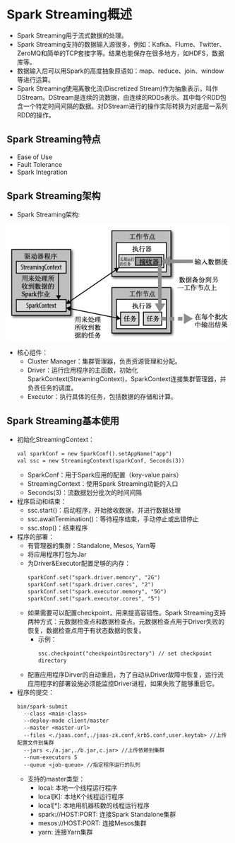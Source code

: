 # Spark Streaming概述

  - Spark Streaming用于流式数据的处理。
  - Spark Streaming支持的数据输入源很多，例如：Kafka、Flume、Twitter、ZeroMQ和简单的TCP套接字等。结果也能保存在很多地方，如HDFS，数据库等。
  - 数据输入后可以用Spark的高度抽象原语如：map、reduce、join、window等进行运算。
  - Spark Streaming使用离散化流(Discretized Stream)作为抽象表示，叫作DStream。DStream是连续的流数据，由连续的RDDs表示。其中每个RDD包含一个特定时间间隔的数据。对DStream进行的操作实际转换为对底层一系列RDD的操作。
  
## Spark Streaming特点
  
  - Ease of Use
  - Fault Tolerance
  - Spark Integration
  
## Spark Streaming架构

  - Spark Streaming架构:
  
  ![SparkStreaming架构](./图片/SparkStreaming架构.PNG)
  
  - 核心组件：
    - Cluster Manager：集群管理器，负责资源管理和分配。
    - Driver：运行应用程序的主函数，初始化SparkContext(StreamingContext)，SparkContext连接集群管理器，并负责任务的调度。
    - Executor：执行具体的任务，包括数据的存储和计算。
    
## Spark Streaming基本使用

  - 初始化StreamingContext：
    ```
    val sparkConf = new SparkConf().setAppName("app")
    val ssc = new StreamingContext(sparkConf, Seconds(3))
    ```
    - SparkConf：用于Spark应用的配置（key-value pairs）
    - StreamingContext：使用Spark Streaming功能的入口
    - Seconds(3)：流数据划分批次的时间间隔
  - 程序启动和结束：
    - ssc.start()：启动程序，开始接收数据，并进行数据处理
    - ssc.awaitTermination()：等待程序结束，手动停止或出错停止
    - ssc.stop()：结束程序
  - 程序的部署：
    - 有管理器的集群：Standalone, Mesos, Yarn等
    - 将应用程序打包为Jar
    - 为Driver&Executor配置足够的内存：
      ```
      sparkConf.set("spark.driver.memory", "2G")
      sparkConf.set("spark.driver.cores", "2")
      sparkConf.set("spark.executor.memory", "5G")
      sparkConf.set("spark.executor.cores", "5")
      ```
    - 如果需要可以配置checkpoint，用来提高容错性。Spark Streaming支持两种方式：元数据检查点和数据检查点。元数据检查点用于Driver失败的恢复，数据检查点用于有状态数据的恢复。
      - 示例：
        ```
        ssc.checkpoint("checkpointDirectory") // set checkpoint directory
        ```
    - 配置应用程序Dirver的自动重启，为了自动从Driver故障中恢复，运行流应用程序的部署设施必须能监控Driver进程，如果失败了能够重启它。
  - 程序的提交：
    ```
    bin/spark-submit 
      --class <main-class> 
      --deploy-mode client/master
      --master <master-url>
      --files <./jaas.conf,./jaas-zk.conf,krb5.conf,user.keytab> //上传配置文件到集群
      --jars <./a.jar,./b.jar,c.jar> //上传依赖到集群
      --num-executors 5 
      --queue <job-queue> //指定程序运行的队列
    ```
    - 支持的master类型：
      - local: 本地一个线程运行程序
      - local[K]: 本地K个线程运行程序
      - local[*]: 本地用机器核数的线程运行程序
      - spark://HOST:PORT: 连接Spark Standalone集群
      - mesos://HOST:PORT: 连接Mesos集群
      - yarn: 连接Yarn集群
      
    
     
  
  
